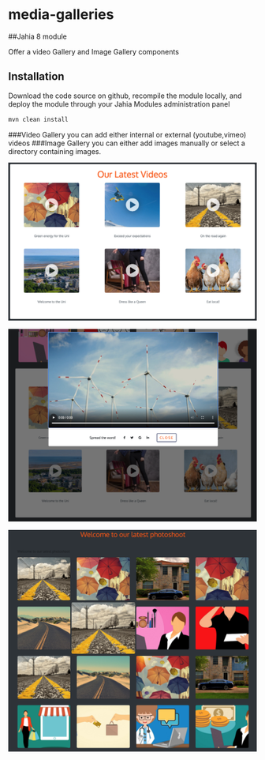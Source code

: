 # media-galleries

##Jahia 8 module

Offer a video Gallery and Image Gallery components

## Installation

Download the code source on github, recompile the module locally, and deploy the module through your Jahia Modules administration panel

```bash
mvn clean install
```
###Video Gallery
you can add either internal or external (youtube,vimeo) videos
###Image Gallery
you can either add images manually or select a directory containing images.

![picture](./src/main/resources/images/videoGallery.png)

![picture](./src/main/resources/images/videoGallery2.png)

![picture](./src/main/resources/images/imagesGallery.png)

